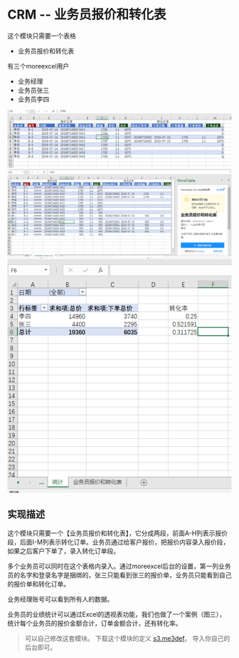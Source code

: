 # CRM -- 业务员报价和转化表

这个模块只需要一个表格
- 业务员报价和转化表

有三个moreexcel用户
- 业务经理
- 业务员张三
- 业务员李四

![image](images/20190821124831.png)
![image](images/20190821125152.png)
![image](images/20190821125242.png)

## 实现描述

这个模块只需要一个【业务员报价和转化表】，它分成两段，前面A-H列表示报价段，后面I-M列表示转化订单。业务员通过给客户报价，把报价内容录入报价段，如果之后客户下单了，录入转化订单段。

多个业务员可以同时在这个表格内录入。通过moreexcel后台的设置，第一列业务员的名字和登录名字是捆绑的，张三只能看到张三的报价单，业务员只能看到自己的报价单和转化订单。

业务经理账号可以看到所有人的数据。

业务员的业绩统计可以通过Excel的透视表功能，我们也做了一个案例（图三），统计每个业务员的报价金额合计，订单金额合计，还有转化率。

> 可以自己修改这套模块。
> 下载这个模块的定义 [s3.me3def](medef/s3.me3def)。
> 导入你自己的后台即可。

